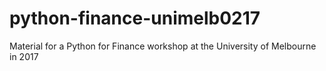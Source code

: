 # python-finance-unimelb0217
Material for a Python for Finance workshop at the University of Melbourne in 2017

